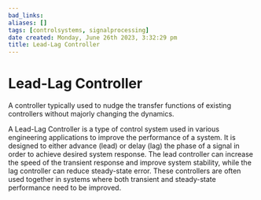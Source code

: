 ```yaml
---
bad_links: 
aliases: []
tags: [controlsystems, signalprocessing]
date created: Monday, June 26th 2023, 3:32:29 pm
title: Lead-Lag Controller
---
```


# Lead-Lag Controller

A controller typically used to nudge the transfer functions of existing controllers without majorly changing the dynamics.

A Lead-Lag Controller is a type of control system used in various engineering applications to improve the performance of a system. It is designed to either advance (lead) or delay (lag) the phase of a signal in order to achieve desired system response. The lead controller can increase the speed of the transient response and improve system stability, while the lag controller can reduce steady-state error. These controllers are often used together in systems where both transient and steady-state performance need to be improved.
